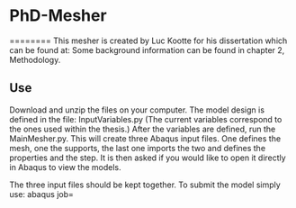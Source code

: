 # PhD-Mesher
========
This mesher is created by Luc Kootte for his dissertation which can be found at:
Some background information can be found in chapter 2, Methodology.

Use
-------------
Download and unzip the files on your computer.
The model design is defined in the file: InputVariables.py (The current variables correspond to the ones used within the thesis.)
After the variables are defined, run the MainMesher.py.
This will create three Abaqus input files. One defines the mesh, one the supports, the last one imports the two and defines the properties and the step.
It is then asked if you would like to open it directly in Abaqus to view the models.

The three input files should be kept together. To submit the model simply use: abaqus job=<main-InputFileName>
  



